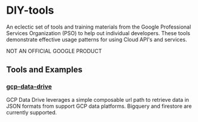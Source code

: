 # DIY-tools
An eclectic set of tools and training materials from the Google Professional Services Organization (PSO) to help out
individual developers. These tools demonstrate effective usage patterns for using Cloud API's and services.

NOT AN OFFICIAL GOOGLE PRODUCT

## Tools and Examples

### [gcp-data-drive](../blob/master/gcp-data-drive)
GCP Data Drive leverages a simple composable url path to retrieve data in JSON formats from support GCP data platforms. Bigquery and firestore are currently supported.

